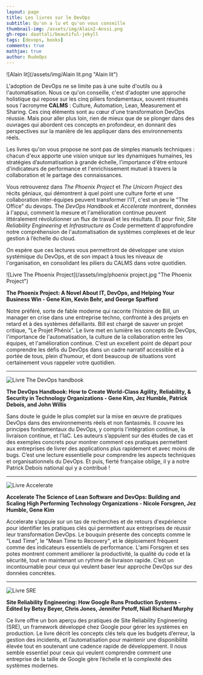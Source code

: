 ```yaml
---
layout: page
title: Les livres sur le DevOps
subtitle: Qu'on a lu et qu'on vous conseille	
thumbnail-img: /assets/img/Alain2-Anssi.png
gh-repo: daattali/beautiful-jekyll
tags: [devops, books]
comments: true
mathjax: true
author: RudeOps
---
```


![Alain lit](/assets/img/Alain lit.png "Alain lit")

L'adoption de DevOps ne se limite pas à une suite d'outils ou à l'automatisation. Nous ce qu'on conseille, c'est d'adopter une approche holistique qui repose sur les cinq piliers fondamentaux, souvent résumés sous l'acronyme **CALMS** : Culture, Automation, Lean, Measurement et Sharing. Ces cinq éléments sont au cœur d'une transformation DevOps réussie. Mais pour aller plus loin, rien de mieux que de se plonger dans des ouvrages qui abordent ces concepts en profondeur, en donnant des perspectives sur la manière de les appliquer dans des environnements réels.

Les livres qu'on vous propose ne sont pas de simples manuels techniques : chacun d'eux apporte une vision unique sur les dynamiques humaines, les stratégies d’automatisation à grande échelle, l'importance d'être entouré d'indicateurs de performance et l'enrichissement mutuel à travers la collaboration et le partage des connaissances.

Vous retrouverez dans *The Phoenix Project* et *The Unicorn Project* des récits géniaux, qui démontrent à quel point une culture forte et une collaboration inter-équipes peuvent transformer l'IT, c'est un peu le "The Office" du devops. The *DevOps Handbook* et *Accelerate* montrent, données à l'appui, comment la mesure et l'amélioration continue peuvent littéralement révolutionner un flux de travail et les résultats. Et pour finir, *Site Reliability Engineering* et *Infrastructure as Code* permettent d'approfondire notre compréhension de l'automatisation de systèmes complexes et de leur gestion à l’échelle du cloud.

On espère que ces lectures vous permettront de développer une vision systémique du DevOps, et de son impact à tous les niveaux de l'organisation, en consolidant les piliers du CALMS dans votre quotidien.


![Livre The Phoenix Project](/assets/img/phoenix project.jpg "The Phoenix Project")

**The Phoenix Project: A Novel About IT, DevOps, and Helping Your Business Win - Gene Kim, Kevin Behr, and George Spafford**

Notre préféré, sorte de fable moderne qui raconte l’histoire de Bill, un manager en crise dans une entreprise techno, confronté à des projets en retard et à des systèmes défaillants. Bill est chargé de sauver un projet critique, "Le Projet Phénix". Le livre met en lumière les concepts de DevOps, l'importance de l'automatisation, la culture de la collaboration entre les équipes, et l'amélioration continue. C’est un excellent point de départ pour comprendre les défis du DevOps dans un cadre narratif accessible et à portée de tous, plein d'humour, et dont beaucoup de situations vont certainement vous rappeler votre quotidien.

---

![Livre The DevOps handbook](/assets/img/devops_handbook.jpg "The DevOps handbook")

**The DevOps Handbook: How to Create World-Class Agility, Reliability, & Security in Technology Organizations - Gene Kim, Jez Humble, Patrick Debois, and John Willis**

Sans doute le guide le plus complet sur la mise en œuvre de pratiques DevOps dans des environnements réels et non fantasmés. Il couvre les principes fondamentaux du DevOps, y compris l'intégration continue, la livraison continue, et l'IaC. Les auteurs s’appuient sur des études de cas et des exemples concrets pour montrer comment ces pratiques permettent aux entreprises de livrer des applications plus rapidement et avec moins de bugs. C’est une lecture essentielle pour comprendre les aspects techniques et organisationnels du DevOps. Et puis, fierté française oblige, il y a notre Patrick Debois national qui y a contribué !

---

![Livre Accelerate](/assets/img/accelerate.jpg "Accelerate")

**Accelerate The Science of Lean Software and DevOps: Building and Scaling High Performing Technology Organizations - Nicole Forsgren, Jez Humble, Gene Kim**

Accelerate s’appuie sur un tas de recherches et de retours d'expérience pour identifier les pratiques clés qui permettent aux entreprises de réussir leur transformation DevOps. Le bouquin présente des concepts comme le "Lead Time", le "Mean Time to Recovery", et le déploiement fréquent comme des indicateurs essentiels de performance. L'ami Forsgren et ses potes montrent comment améliorer la productivité, la qualité du code et la sécurité, tout en maintenant un rythme de livraison rapide. C’est un incontournable pour ceux qui veulent baser leur approche DevOps sur des données concrètes.

---

![Livre SRE](/assets/img/Site-Reliability-Engineering.jfif "Site Reliability Engineering")

**Site Reliability Engineering: How Google Runs Production Systems - Edited by Betsy Beyer, Chris Jones, Jennifer Petoff, Niall Richard Murphy**

Ce livre offre un bon aperçu des pratiques de Site Reliability Engineering (SRE), un framework développé chez Google pour gérer les systèmes en production. Le livre décrit les concepts clés tels que les budgets d’erreur, la gestion des incidents, et l’automatisation pour maintenir une disponibilité élevée tout en soutenant une cadence rapide de développement. Il nous semble essentiel pour ceux qui veulent comprendre comment une entreprise de la taille de Google gère l’échelle et la complexité des systèmes modernes.